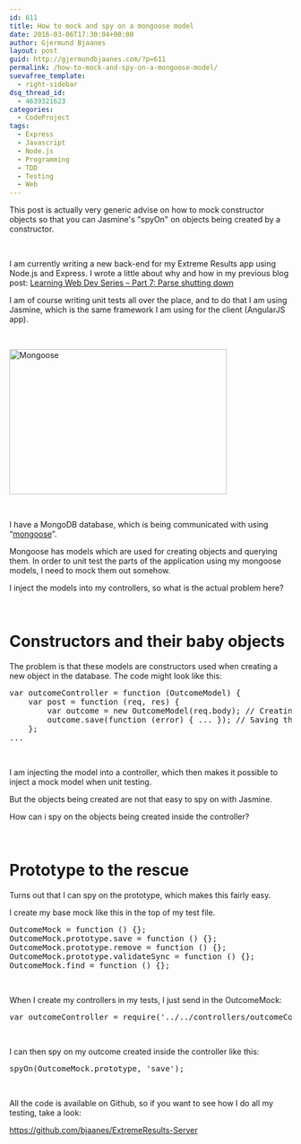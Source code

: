 ```yaml
---
id: 611
title: How to mock and spy on a mongoose model
date: 2016-03-06T17:30:04+00:00
author: Gjermund Bjaanes
layout: post
guid: http://gjermundbjaanes.com/?p=611
permalink: /how-to-mock-and-spy-on-a-mongoose-model/
suevafree_template:
  - right-sidebar
dsq_thread_id:
  - 4639321623
categories:
  - CodeProject
tags:
  - Express
  - Javascript
  - Node.js
  - Programming
  - TDD
  - Testing
  - Web
---
```

This post is actually very generic advise on how to mock constructor objects so that you can Jasmine's "spyOn" on objects being created by a constructor.

<!--more-->
&nbsp;

I am currently writing a new back-end for my Extreme Results app using Node.js and Express. I wrote a little about why and how in my previous blog post: <a href="http://gjermundbjaanes.com/learning-web-dev-series-part-7-parse-shutting-down/" target="_blank">Learning Web Dev Series – Part 7: Parse shutting down</a>

I am of course writing unit tests all over the place, and to do that I am using Jasmine, which is the same framework I am using for the client (AngularJS app).

&nbsp;

<img class="alignnone  wp-image-613" src="http://gjermundbjaanes.com/wp-content/uploads/2016/03/plural-of-mongoose.jpg" alt="Mongoose" width="388" height="259" />

&nbsp;

I have a MongoDB database, which is being communicated with using “<a href="http://mongoosejs.com/" target="_blank">mongoose</a>”.

Mongoose has models which are used for creating objects and querying them. In order to unit test the parts of the application using my mongoose models, I need to mock them out somehow.

I inject the models into my controllers, so what is the actual problem here?

&nbsp;

# Constructors and their baby objects

The problem is that these models are constructors used when creating a new object in the database. The code might look like this:

<pre class="lang:js decode:true">var outcomeController = function (OutcomeModel) {
    var post = function (req, res) {
        var outcome = new OutcomeModel(req.body); // Creating a new outcome here with the body of the request
        outcome.save(function (error) { ... }); // Saving the outcome here
    };
...</pre>

&nbsp;

I am injecting the model into a controller, which then makes it possible to inject a mock model when unit testing.

But the objects being created are not that easy to spy on with Jasmine.

How can i spy on the objects being created inside the controller?

&nbsp;

# Prototype to the rescue

Turns out that I can spy on the prototype, which makes this fairly easy.

I create my base mock like this in the top of my test file.

<pre class="lang:js decode:true ">OutcomeMock = function () {};
OutcomeMock.prototype.save = function () {};
OutcomeMock.prototype.remove = function () {};
OutcomeMock.prototype.validateSync = function () {};
OutcomeMock.find = function () {};</pre>

&nbsp;

When I create my controllers in my tests, I just send in the OutcomeMock:

<pre class="lang:js decode:true ">var outcomeController = require('../../controllers/outcomeController')(OutcomeMock);</pre>

&nbsp;

I can then spy on my outcome created inside the controller like this:

<pre class="lang:js decode:true">spyOn(OutcomeMock.prototype, 'save');</pre>

&nbsp;

All the code is available on Github, so if you want to see how I do all my testing, take a look:

<a href="https://github.com/bjaanes/ExtremeResults-Server" target="_blank">https://github.com/bjaanes/ExtremeResults-Server</a>

<div class="addtoany_share_save_container addtoany_content_bottom">
  <div class="a2a_kit a2a_kit_size_32 addtoany_list a2a_target" id="wpa2a_64">
    <a class="a2a_button_facebook" href="http://www.addtoany.com/add_to/facebook?linkurl=http%3A%2F%2Fgjermundbjaanes.com%2Fhow-to-mock-and-spy-on-a-mongoose-model%2F&linkname=How%20to%20mock%20and%20spy%20on%20a%20mongoose%20model" title="Facebook" rel="nofollow" target="_blank"></a><a class="a2a_button_twitter" href="http://www.addtoany.com/add_to/twitter?linkurl=http%3A%2F%2Fgjermundbjaanes.com%2Fhow-to-mock-and-spy-on-a-mongoose-model%2F&linkname=How%20to%20mock%20and%20spy%20on%20a%20mongoose%20model" title="Twitter" rel="nofollow" target="_blank"></a><a class="a2a_button_google_plus" href="http://www.addtoany.com/add_to/google_plus?linkurl=http%3A%2F%2Fgjermundbjaanes.com%2Fhow-to-mock-and-spy-on-a-mongoose-model%2F&linkname=How%20to%20mock%20and%20spy%20on%20a%20mongoose%20model" title="Google+" rel="nofollow" target="_blank"></a><a class="a2a_dd addtoany_share_save" href="https://www.addtoany.com/share"></a>
  </div>
</div>